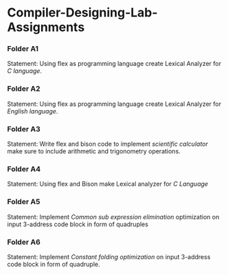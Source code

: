 # Compiler-Designing-Lab-Assignments

### Folder A1
Statement:
Using flex as programming language create Lexical Analyzer for *C language*.

### Folder A2
Statement: 
Using flex as programming language create Lexical Analyzer for *English language*.

### Folder A3
Statement:
Write flex and bison code to implement *scientific calculator* make sure to include arithmetic and trigonometry operations.

### Folder A4
Statement: 
Using flex and Bison make Lexical analyzer for *C Language*

### Folder A5
Statement: 
Implement *Common sub expression elimination* optimization on input 3-address code block in form of quadruples

### Folder A6
Statement: 
Implement *Constant folding optimization* on input 3-address code block in form of quadruple.
